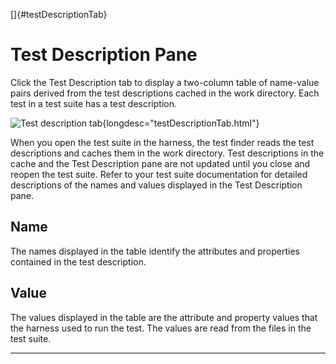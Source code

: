 <!---
  $Id$

  Copyright (c) 2001, 2024, Oracle and/or its affiliates. All rights reserved.
  DO NOT ALTER OR REMOVE COPYRIGHT NOTICES OR THIS FILE HEADER.

  This code is free software; you can redistribute it and/or modify it
  under the terms of the GNU General Public License version 2 only, as
  published by the Free Software Foundation.  Oracle designates this
  particular file as subject to the "Classpath" exception as provided
  by Oracle in the LICENSE file that accompanied this code.

  This code is distributed in the hope that it will be useful, but WITHOUT
  ANY WARRANTY; without even the implied warranty of MERCHANTABILITY or
  FITNESS FOR A PARTICULAR PURPOSE.  See the GNU General Public License
  version 2 for more details (a copy is included in the LICENSE file that
  accompanied this code).

  You should have received a copy of the GNU General Public License version
  2 along with this work; if not, write to the Free Software Foundation,
  Inc., 51 Franklin St, Fifth Floor, Boston, MA 02110-1301 USA.

  Please contact Oracle, 500 Oracle Parkway, Redwood Shores, CA 94065 USA
  or visit www.oracle.com if you need additional information or have any
  questions.
-->

[]{#testDescriptionTab}

# Test Description Pane

Click the Test Description tab to display a two-column table of name-value pairs derived from the
test descriptions cached in the work directory. Each test in a test suite has a test description.

![Test description tab](../../images/JT4testDescriptionTab.gif){longdesc="testDescriptionTab.html"}

When you open the test suite in the harness, the test finder reads the test descriptions and caches
them in the work directory. Test descriptions in the cache and the Test Description pane are not
updated until you close and reopen the test suite. Refer to your test suite documentation for
detailed descriptions of the names and values displayed in the Test Description pane.

## Name

The names displayed in the table identify the attributes and properties contained in the test
description.

## Value

The values displayed in the table are the attribute and property values that the harness used to run
the test. The values are read from the files in the test suite.

----------------------------------------------------------------------------------------------------


